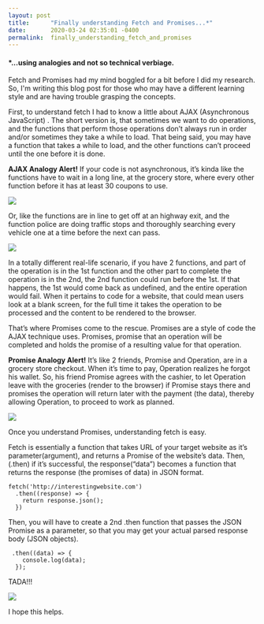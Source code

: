 ```yaml
---
layout: post
title:      "Finally understanding Fetch and Promises...*"
date:       2020-03-24 02:35:01 -0400
permalink:  finally_understanding_fetch_and_promises
---
```



####  *...using analogies and not so technical verbiage.


Fetch and Promises had my mind boggled for a bit before I did my research.  So, I'm writing this blog post for those who may have a different learning style and are having trouble grasping the concepts.  

First, to understand fetch I had to know a little about AJAX (Asynchronous JavaScript) .  The short version is, that sometimes we want to do operations, and the functions that perform those operations don’t always run in order and/or sometimes they take a while to load.  That being said, you may have a function that takes a while to load, and the other functions can’t proceed until the one before it is done.  

**AJAX Analogy Alert!** If your code is not asynchronous, it’s kinda like the functions have to wait in a long line, at the grocery store, where every other function before it has at least 30 coupons to use.

![](https://i.imgur.com/02a6qXs.gif)

Or, like the functions are in line to get off at an highway exit, and the function police are doing traffic stops and thoroughly searching every vehicle one at a time before the next can pass.

![](https://i.imgur.com/twBss8d.gif)

In a totally different real-life scenario,  if you have 2 functions,  and part of the operation is in the 1st function and the other part to complete the operation is in the 2nd,  the 2nd function could run before the 1st.  If that happens, the 1st would come back as undefined, and the entire operation would fail.   When it pertains to code for a website, that could mean users look at a blank screen, for the full time it takes the operation to be processed and the content to be rendered to the browser.

That’s where Promises come to the rescue.   Promises are a style of code the AJAX technique uses.  Promises, promise that an operation will be completed and holds the promise of a resulting value for that operation.  

**Promise Analogy Alert!**  It’s like 2 friends, Promise and Operation, are in a grocery store checkout.  When it’s time to pay, Operation realizes he forgot his wallet.  So, his friend Promise agrees with the cashier, to let Operation leave with the groceries (render to the browser)  if  Promise stays there and promises the operation will return later with the payment (the data), thereby allowing Operation, to proceed to work as planned.  

![](https://i.imgur.com/9lgfchS.gif)

Once you understand Promises, understanding fetch is easy.

Fetch is essentially a function that takes URL of your target website as it’s parameter(argument), and returns a Promise of the website’s data.  Then, (.then) if it’s successful, the response(“data”) becomes a function that returns the response (the promises of data) in JSON format.

```
fetch('http://interestingwebsite.com')
  .then((response) => {
    return response.json();
  })
```

Then, you will have to create a 2nd .then function that passes the JSON Promise as a parameter, so that you may get your actual parsed response body (JSON objects).

```
 .then((data) => {
    console.log(data);
  });
```

TADA!!!

![](https://i.imgur.com/wGisQ0G.gif)


I hope this helps. 

